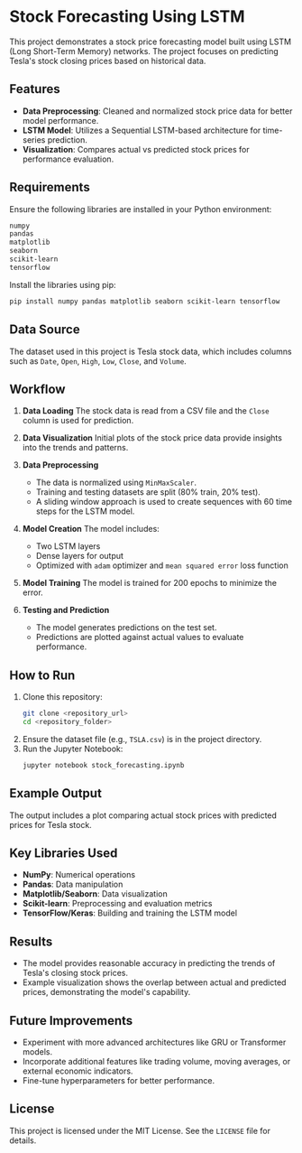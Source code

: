 # Stock Forecasting Using LSTM

This project demonstrates a stock price forecasting model built using LSTM (Long Short-Term Memory) networks. The project focuses on predicting Tesla's stock closing prices based on historical data.

## Features
- **Data Preprocessing**: Cleaned and normalized stock price data for better model performance.
- **LSTM Model**: Utilizes a Sequential LSTM-based architecture for time-series prediction.
- **Visualization**: Compares actual vs predicted stock prices for performance evaluation.

## Requirements
Ensure the following libraries are installed in your Python environment:

```bash
numpy
pandas
matplotlib
seaborn
scikit-learn
tensorflow
```

Install the libraries using pip:

```bash
pip install numpy pandas matplotlib seaborn scikit-learn tensorflow
```

## Data Source
The dataset used in this project is Tesla stock data, which includes columns such as `Date`, `Open`, `High`, `Low`, `Close`, and `Volume`.

## Workflow

1. **Data Loading**
   The stock data is read from a CSV file and the `Close` column is used for prediction.

2. **Data Visualization**
   Initial plots of the stock price data provide insights into the trends and patterns.

3. **Data Preprocessing**
   - The data is normalized using `MinMaxScaler`.
   - Training and testing datasets are split (80% train, 20% test).
   - A sliding window approach is used to create sequences with 60 time steps for the LSTM model.

4. **Model Creation**
   The model includes:
   - Two LSTM layers
   - Dense layers for output
   - Optimized with `adam` optimizer and `mean squared error` loss function

5. **Model Training**
   The model is trained for 200 epochs to minimize the error.

6. **Testing and Prediction**
   - The model generates predictions on the test set.
   - Predictions are plotted against actual values to evaluate performance.

## How to Run
1. Clone this repository:
   ```bash
   git clone <repository_url>
   cd <repository_folder>
   ```
2. Ensure the dataset file (e.g., `TSLA.csv`) is in the project directory.
3. Run the Jupyter Notebook:
   ```bash
   jupyter notebook stock_forecasting.ipynb
   ```

## Example Output
The output includes a plot comparing actual stock prices with predicted prices for Tesla stock.

## Key Libraries Used
- **NumPy**: Numerical operations
- **Pandas**: Data manipulation
- **Matplotlib/Seaborn**: Data visualization
- **Scikit-learn**: Preprocessing and evaluation metrics
- **TensorFlow/Keras**: Building and training the LSTM model

## Results
- The model provides reasonable accuracy in predicting the trends of Tesla's closing stock prices.
- Example visualization shows the overlap between actual and predicted prices, demonstrating the model's capability.

## Future Improvements
- Experiment with more advanced architectures like GRU or Transformer models.
- Incorporate additional features like trading volume, moving averages, or external economic indicators.
- Fine-tune hyperparameters for better performance.

## License
This project is licensed under the MIT License. See the `LICENSE` file for details.

